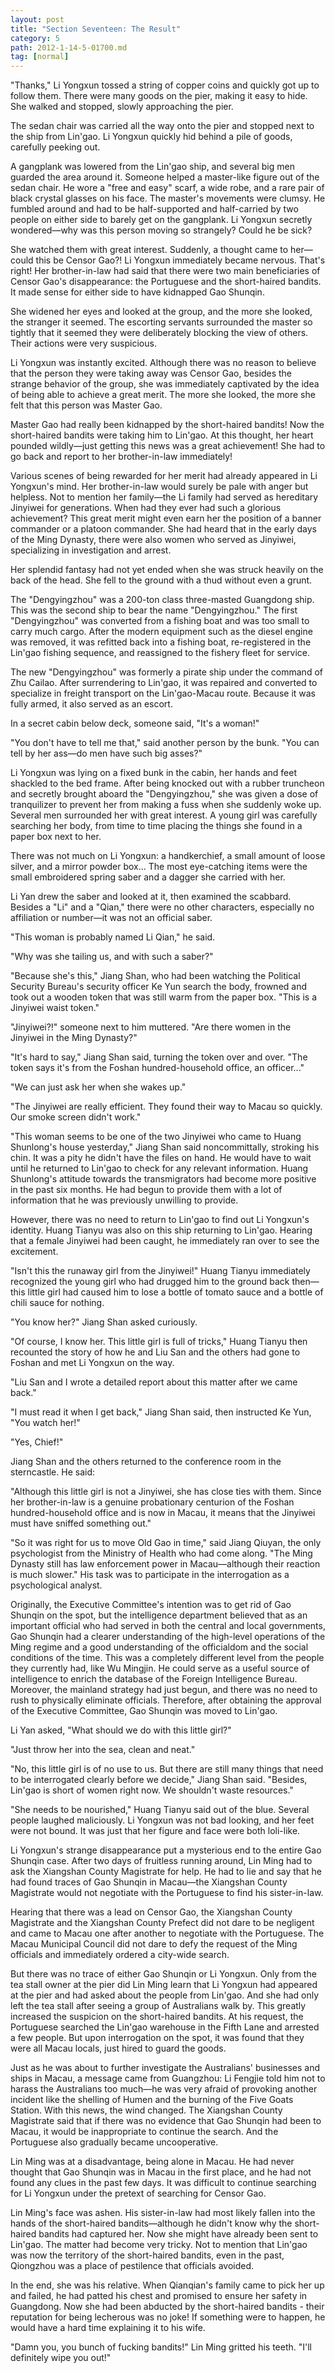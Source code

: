 ```yaml
---
layout: post
title: "Section Seventeen: The Result"
category: 5
path: 2012-1-14-5-01700.md
tag: [normal]
---
```


"Thanks," Li Yongxun tossed a string of copper coins and quickly got up to follow them. There were many goods on the pier, making it easy to hide. She walked and stopped, slowly approaching the pier.

The sedan chair was carried all the way onto the pier and stopped next to the ship from Lin'gao. Li Yongxun quickly hid behind a pile of goods, carefully peeking out.

A gangplank was lowered from the Lin'gao ship, and several big men guarded the area around it. Someone helped a master-like figure out of the sedan chair. He wore a "free and easy" scarf, a wide robe, and a rare pair of black crystal glasses on his face. The master's movements were clumsy. He fumbled around and had to be half-supported and half-carried by two people on either side to barely get on the gangplank. Li Yongxun secretly wondered—why was this person moving so strangely? Could he be sick?

She watched them with great interest. Suddenly, a thought came to her—could this be Censor Gao?! Li Yongxun immediately became nervous. That's right! Her brother-in-law had said that there were two main beneficiaries of Censor Gao's disappearance: the Portuguese and the short-haired bandits. It made sense for either side to have kidnapped Gao Shunqin.

She widened her eyes and looked at the group, and the more she looked, the stranger it seemed. The escorting servants surrounded the master so tightly that it seemed they were deliberately blocking the view of others. Their actions were very suspicious.

Li Yongxun was instantly excited. Although there was no reason to believe that the person they were taking away was Censor Gao, besides the strange behavior of the group, she was immediately captivated by the idea of being able to achieve a great merit. The more she looked, the more she felt that this person was Master Gao.

Master Gao had really been kidnapped by the short-haired bandits! Now the short-haired bandits were taking him to Lin'gao. At this thought, her heart pounded wildly—just getting this news was a great achievement! She had to go back and report to her brother-in-law immediately!

Various scenes of being rewarded for her merit had already appeared in Li Yongxun's mind. Her brother-in-law would surely be pale with anger but helpless. Not to mention her family—the Li family had served as hereditary Jinyiwei for generations. When had they ever had such a glorious achievement? This great merit might even earn her the position of a banner commander or a platoon commander. She had heard that in the early days of the Ming Dynasty, there were also women who served as Jinyiwei, specializing in investigation and arrest.

Her splendid fantasy had not yet ended when she was struck heavily on the back of the head. She fell to the ground with a thud without even a grunt.

The "Dengyingzhou" was a 200-ton class three-masted Guangdong ship. This was the second ship to bear the name "Dengyingzhou." The first "Dengyingzhou" was converted from a fishing boat and was too small to carry much cargo. After the modern equipment such as the diesel engine was removed, it was refitted back into a fishing boat, re-registered in the Lin'gao fishing sequence, and reassigned to the fishery fleet for service.

The new "Dengyingzhou" was formerly a pirate ship under the command of Zhu Cailao. After surrendering to Lin'gao, it was repaired and converted to specialize in freight transport on the Lin'gao-Macau route. Because it was fully armed, it also served as an escort.

In a secret cabin below deck, someone said, "It's a woman!"

"You don't have to tell me that," said another person by the bunk. "You can tell by her ass—do men have such big asses?"

Li Yongxun was lying on a fixed bunk in the cabin, her hands and feet shackled to the bed frame. After being knocked out with a rubber truncheon and secretly brought aboard the "Dengyingzhou," she was given a dose of tranquilizer to prevent her from making a fuss when she suddenly woke up. Several men surrounded her with great interest. A young girl was carefully searching her body, from time to time placing the things she found in a paper box next to her.

There was not much on Li Yongxun: a handkerchief, a small amount of loose silver, and a mirror powder box... The most eye-catching items were the small embroidered spring saber and a dagger she carried with her.

Li Yan drew the saber and looked at it, then examined the scabbard. Besides a "Li" and a "Qian," there were no other characters, especially no affiliation or number—it was not an official saber.

"This woman is probably named Li Qian," he said.

"Why was she tailing us, and with such a saber?"

"Because she's this," Jiang Shan, who had been watching the Political Security Bureau's security officer Ke Yun search the body, frowned and took out a wooden token that was still warm from the paper box. "This is a Jinyiwei waist token."

"Jinyiwei?!" someone next to him muttered. "Are there women in the Jinyiwei in the Ming Dynasty?"

"It's hard to say," Jiang Shan said, turning the token over and over. "The token says it's from the Foshan hundred-household office, an officer..."

"We can just ask her when she wakes up."

"The Jinyiwei are really efficient. They found their way to Macau so quickly. Our smoke screen didn't work."

"This woman seems to be one of the two Jinyiwei who came to Huang Shunlong's house yesterday," Jiang Shan said noncommittally, stroking his chin. It was a pity he didn't have the files on hand. He would have to wait until he returned to Lin'gao to check for any relevant information. Huang Shunlong's attitude towards the transmigrators had become more positive in the past six months. He had begun to provide them with a lot of information that he was previously unwilling to provide.

However, there was no need to return to Lin'gao to find out Li Yongxun's identity. Huang Tianyu was also on this ship returning to Lin'gao. Hearing that a female Jinyiwei had been caught, he immediately ran over to see the excitement.

"Isn't this the runaway girl from the Jinyiwei!" Huang Tianyu immediately recognized the young girl who had drugged him to the ground back then—this little girl had caused him to lose a bottle of tomato sauce and a bottle of chili sauce for nothing.

"You know her?" Jiang Shan asked curiously.

"Of course, I know her. This little girl is full of tricks," Huang Tianyu then recounted the story of how he and Liu San and the others had gone to Foshan and met Li Yongxun on the way.

"Liu San and I wrote a detailed report about this matter after we came back."

"I must read it when I get back," Jiang Shan said, then instructed Ke Yun, "You watch her!"

"Yes, Chief!"

Jiang Shan and the others returned to the conference room in the sterncastle. He said:

"Although this little girl is not a Jinyiwei, she has close ties with them. Since her brother-in-law is a genuine probationary centurion of the Foshan hundred-household office and is now in Macau, it means that the Jinyiwei must have sniffed something out."

"So it was right for us to move Old Gao in time," said Jiang Qiuyan, the only psychologist from the Ministry of Health who had come along. "The Ming Dynasty still has law enforcement power in Macau—although their reaction is much slower." His task was to participate in the interrogation as a psychological analyst.

Originally, the Executive Committee's intention was to get rid of Gao Shunqin on the spot, but the intelligence department believed that as an important official who had served in both the central and local governments, Gao Shunqin had a clearer understanding of the high-level operations of the Ming regime and a good understanding of the officialdom and the social conditions of the time. This was a completely different level from the people they currently had, like Wu Mingjin. He could serve as a useful source of intelligence to enrich the database of the Foreign Intelligence Bureau. Moreover, the mainland strategy had just begun, and there was no need to rush to physically eliminate officials. Therefore, after obtaining the approval of the Executive Committee, Gao Shunqin was moved to Lin'gao.

Li Yan asked, "What should we do with this little girl?"

"Just throw her into the sea, clean and neat."

"No, this little girl is of no use to us. But there are still many things that need to be interrogated clearly before we decide," Jiang Shan said. "Besides, Lin'gao is short of women right now. We shouldn't waste resources."

"She needs to be nourished," Huang Tianyu said out of the blue. Several people laughed maliciously. Li Yongxun was not bad looking, and her feet were not bound. It was just that her figure and face were both loli-like.

Li Yongxun's strange disappearance put a mysterious end to the entire Gao Shunqin case. After two days of fruitless running around, Lin Ming had to ask the Xiangshan County Magistrate for help. He had to lie and say that he had found traces of Gao Shunqin in Macau—the Xiangshan County Magistrate would not negotiate with the Portuguese to find his sister-in-law.

Hearing that there was a lead on Censor Gao, the Xiangshan County Magistrate and the Xiangshan County Prefect did not dare to be negligent and came to Macau one after another to negotiate with the Portuguese. The Macau Municipal Council did not dare to defy the request of the Ming officials and immediately ordered a city-wide search.

But there was no trace of either Gao Shunqin or Li Yongxun. Only from the tea stall owner at the pier did Lin Ming learn that Li Yongxun had appeared at the pier and had asked about the people from Lin'gao. And she had only left the tea stall after seeing a group of Australians walk by. This greatly increased the suspicion on the short-haired bandits. At his request, the Portuguese searched the Lin'gao warehouse in the Fifth Lane and arrested a few people. But upon interrogation on the spot, it was found that they were all Macau locals, just hired to guard the goods.

Just as he was about to further investigate the Australians' businesses and ships in Macau, a message came from Guangzhou: Li Fengjie told him not to harass the Australians too much—he was very afraid of provoking another incident like the shelling of Humen and the burning of the Five Goats Station. With this news, the wind changed. The Xiangshan County Magistrate said that if there was no evidence that Gao Shunqin had been to Macau, it would be inappropriate to continue the search. And the Portuguese also gradually became uncooperative.

Lin Ming was at a disadvantage, being alone in Macau. He had never thought that Gao Shunqin was in Macau in the first place, and he had not found any clues in the past few days. It was difficult to continue searching for Li Yongxun under the pretext of searching for Censor Gao.

Lin Ming's face was ashen. His sister-in-law had most likely fallen into the hands of the short-haired bandits—although he didn't know why the short-haired bandits had captured her. Now she might have already been sent to Lin'gao. The matter had become very tricky. Not to mention that Lin'gao was now the territory of the short-haired bandits, even in the past, Qiongzhou was a place of pestilence that officials avoided.

In the end, she was his relative. When Qianqian's family came to pick her up and failed, he had patted his chest and promised to ensure her safety in Guangdong. Now she had been abducted by the short-haired bandits - their reputation for being lecherous was no joke! If something were to happen, he would have a hard time explaining it to his wife.

"Damn you, you bunch of fucking bandits!" Lin Ming gritted his teeth. "I'll definitely wipe you out!"